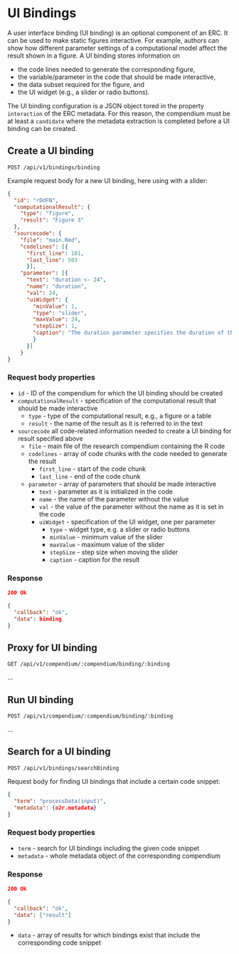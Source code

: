 # UI Bindings

A user interface binding (UI binding) is an optional component of an ERC.
It can be used to make static figures interactive.
For example, authors can show how different parameter settings of a computational model affect the result shown in a figure.
A UI binding stores information on

- the code lines needed to generate the corresponding figure,
- the variable/parameter in the code that should be made interactive,
- the data subset required for the figure, and
- the UI widget (e.g., a slider or radio buttons).

The UI binding configuration is a JSON object tored in the property `interaction` of the ERC metadata.
For this reason, the compendium must be at least a `candidate` where the metadata extraction is completed before a UI binding can be created.

## Create a UI binding

`POST /api/v1/bindings/binding`

Example request body for a new UI binding, here using with a slider:

```json
{
  "id": "rDdFN",
  "computationalResult": {
    "type": "figure",
    "result": "Figure 3"
  },
  "sourcecode": {
    "file": "main.Rmd",
    "codelines": [{
      "first_line": 101,
      "last_line": 503
      }],
    "parameter": [{
      "text": "duration <- 24",
      "name": "duration",
      "val": 24,
      "uiWidget": {
        "minValue": 1,
        "type": "slider",
        "maxValue": 24,
        "stepSize": 1,
        "caption": "The duration parameter specifies the duration of the flood event in hours."
        }
      }]
    }
}
```

### Request body properties

- `id` - ID of the compendium for which the UI binding should be created
- `computationalResult` - specification of the computational result that should be made interactive
  - `type` - type of the computational result, e.g., a figure or a table
  - `result` - the name of the result as it is referred to in the text
- `sourcecode` all code-related information needed to create a UI binding for result specified above
  - `file` - main file of the research compendium containing the R code
  - `codelines` - array of code chunks with the code needed to generate the result
    - `first_line` - start of the code chunk
    - `last_line` - end of the code chunk
  - `parameter` - array of parameters that should be made interactive
    - `text` - parameter as it is initialized in the code
    - `name` - the name of the parameter without the value
    - `val` - the value of the parameter without the name as it is set in the code
    - `uiWidget` - specification of the UI widget, one per parameter
      - `type` - widget type, e.g. a slider or radio buttons
      - `minValue` - minimum value of the slider
      - `maxValue` - maximum value of the slider
      - `stepSize` - step size when moving the slider
      - `caption` - caption for the result
      
### Response

```json
200 Ok

{
  "callback": "ok",
  "data": binding
}
```

## Proxy for UI binding

`GET /api/v1/compendium/:compendium/binding/:binding`

...

## Run UI binding

`POST /api/v1/compendium/:compendium/binding/:binding`

...

## Search for a UI binding

`POST /api/v1/bindings/searchBinding`

Request body for finding UI bindings that include a certain code snippet:

```json
{
  "term": "processData(input)",
  "metadata": {o2r.metadata}
}
```

### Request body properties

- `term` - search for UI bindings including the given code snippet
- `metadata` - whole metadata object of the corresponding compendium

### Response

```json
200 Ok

{
  "callback": "ok",
  "data": ["result"] 
}
```

- `data` - array of results for which bindings exist that include the corresponding code snippet 
